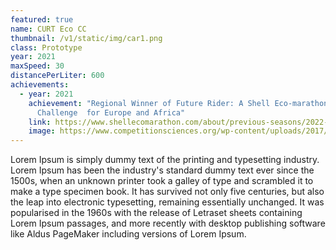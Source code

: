 ```yaml
---
featured: true
name: CURT Eco CC
thumbnail: /v1/static/img/car1.png
class: Prototype
year: 2021
maxSpeed: 30
distancePerLiter: 600
achievements:
  - year: 2021
    achievement: "Regional Winner of Future Rider: A Shell Eco-marathon
      Challenge  for Europe and Africa"
    link: https://www.shellecomarathon.com/about/previous-seasons/2022-programme/virtual/future-rider/cairo-uni-eco-racing-team-uc.html
    image: https://www.competitionsciences.org/wp-content/uploads/2017/07/shell-eco-marathon-logo-w-white-spacing-min_2.jpg
---
```

Lorem Ipsum is simply dummy text of the printing and typesetting industry. Lorem Ipsum has been the industry's standard dummy text ever since the 1500s, when an unknown printer took a galley of type and scrambled it to make a type specimen book. It has survived not only five centuries, but also the leap into electronic typesetting, remaining essentially unchanged. It was popularised in the 1960s with the release of Letraset sheets containing Lorem Ipsum passages, and more recently with desktop publishing software like Aldus PageMaker including versions of Lorem Ipsum.